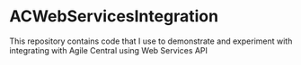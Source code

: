 # ACWebServicesIntegration
This repository contains code that I use to demonstrate and experiment with integrating with Agile Central using Web Services API
